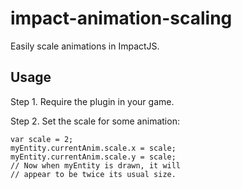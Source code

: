 impact-animation-scaling
========================

Easily scale animations in ImpactJS.

## Usage ##

Step 1. Require the plugin in your game.

Step 2. Set the scale for some animation:

```
var scale = 2;
myEntity.currentAnim.scale.x = scale;
myEntity.currentAnim.scale.y = scale;
// Now when myEntity is drawn, it will
// appear to be twice its usual size.
```
